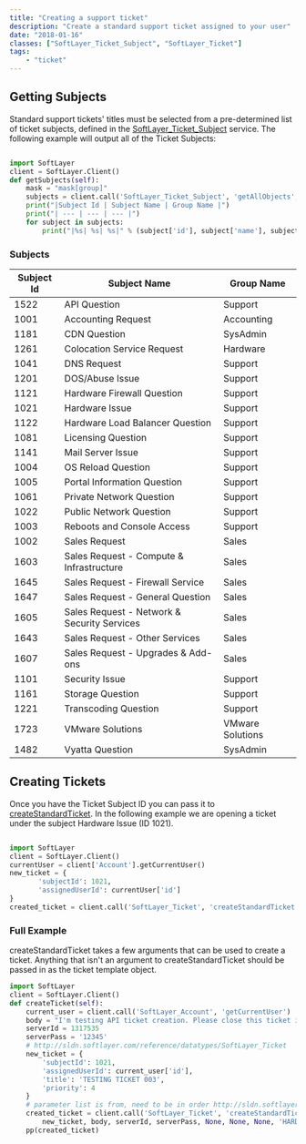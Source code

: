 ```yaml
---
title: "Creating a support ticket"
description: "Create a standard support ticket assigned to your user"
date: "2018-01-16"
classes: ["SoftLayer_Ticket_Subject", "SoftLayer_Ticket"]
tags:
    - "ticket"
---
```


## Getting Subjects
Standard support tickets' titles must be selected from a pre-determined list of ticket subjects, defined in the [SoftLayer_Ticket_Subject](http://sldn.softlayer.com/reference/services/SoftLayer_Ticket_Subject) service. The following example will output all of the Ticket Subjects:

```python

import SoftLayer
client = SoftLayer.Client()
def getSubjects(self):
    mask = "mask[group]"
    subjects = client.call('SoftLayer_Ticket_Subject', 'getAllObjects', mask=mask)
    print("|Subject Id | Subject Name | Group Name |")
    print("| --- | --- | --- |")
    for subject in subjects:
        print("|%s| %s| %s|" % (subject['id'], subject['name'], subject['group']['name']))

```

### Subjects
|Subject Id | Subject Name | Group Name |
| --- | --- | --- |
|1522| API Question| Support|
|1001| Accounting Request| Accounting|
|1181| CDN Question| SysAdmin|
|1261| Colocation Service Request| Hardware|
|1041| DNS Request| Support|
|1201| DOS/Abuse Issue| Support|
|1121| Hardware Firewall Question| Support|
|1021| Hardware Issue| Support|
|1122| Hardware Load Balancer Question| Support|
|1081| Licensing Question| Support|
|1141| Mail Server Issue| Support|
|1004| OS Reload Question| Support|
|1005| Portal Information Question| Support|
|1061| Private Network Question| Support|
|1022| Public Network Question| Support|
|1003| Reboots and Console Access| Support|
|1002| Sales Request| Sales|
|1603| Sales Request - Compute & Infrastructure| Sales|
|1645| Sales Request - Firewall Service| Sales|
|1647| Sales Request - General Question| Sales|
|1605| Sales Request - Network & Security Services| Sales|
|1643| Sales Request - Other Services| Sales|
|1607| Sales Request - Upgrades & Add-ons| Sales|
|1101| Security Issue| Support|
|1161| Storage Question| Support|
|1221| Transcoding Question| Support|
|1723| VMware Solutions| VMware Solutions|
|1482| Vyatta Question| SysAdmin|


## Creating Tickets

Once you have the Ticket Subject ID you can pass it to [createStandardTicket](http://sldn.softlayer.com/reference/services/SoftLayer_Ticket/createStandardTicket). In the following example we are opening a ticket under the subject Hardware Issue (ID 1021).

```python

import SoftLayer
client = SoftLayer.Client()
currentUser = client['Account'].getCurrentUser()
new_ticket = {
       'subjectId': 1021,
       'assignedUserId': currentUser['id']
}
created_ticket = client.call('SoftLayer_Ticket', 'createStandardTicket', new_ticket, "Content of the ticket goes here")

```


### Full Example
createStandardTicket takes a few arguments that can be used to create a ticket. Anything that isn't an argument to createStandardTicket should be passed in as the ticket template object. 

```python
import SoftLayer
client = SoftLayer.Client()
def createTicket(self):
    current_user = client.call('SoftLayer_Account', 'getCurrentUser')
    body = "I'm testing API ticket creation. Please close this ticket if you see it. Thanks."
    serverId = 1317535
    serverPass = '12345'
    # http://sldn.softlayer.com/reference/datatypes/SoftLayer_Ticket
    new_ticket = {
        'subjectId': 1021,
        'assignedUserId': current_user['id'],
        'title': 'TESTING TICKET 003',
        'priority': 4
    }
    # parameter list is from, need to be in order http://sldn.softlayer.com/reference/services/softlayer_ticket/createStandardTicket
    created_ticket = client.call('SoftLayer_Ticket', 'createStandardTicket', 
        new_ticket, body, serverId, serverPass, None, None, None, 'HARDWARE')
    pp(created_ticket)
```